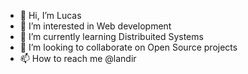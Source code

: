 - 👋 Hi, I’m Lucas
- 👀 I’m interested in Web development
- 🌱 I’m currently learning Distribuited Systems
- 💞️ I’m looking to collaborate on Open Source projects
- 📫 How to reach me @landir

<!---
LucasdaCostaSilva/LucasdaCostaSilva is a ✨ special ✨ repository because its `README.md` (this file) appears on your GitHub profile.
You can click the Preview link to take a look at your changes.
--->
